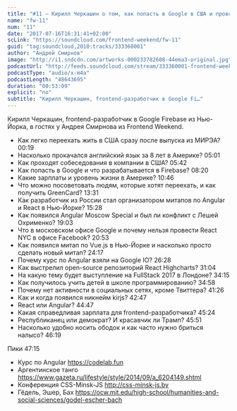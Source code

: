 ```yaml
---
title: "#11 – Кирилл Черкашин о том, как попасть в Google в США и проводить курсы по Angular"
name: "fw-11"
num: "11"
date: "2017-07-16T16:31:41+02:00"
scLink: "https://soundcloud.com/frontend-weekend/fw-11"
guid: "tag:soundcloud,2010:tracks/333360001"
author: "Андрей Смирнов"
image: "http://i1.sndcdn.com/artworks-000233782608-44ema3-original.jpg"
podcastUrl: "http://feeds.soundcloud.com/stream/333360001-frontend-weekend-fw-11.m4a"
podcastType: "audio/x-m4a"
podcastLength: "48643695"
duration: "00:53:09"
explicit: "no"
subtitle: "Кирилл Черкашин, frontend-разработчик в Google Fi…"
---
```

Кирилл Черкашин, frontend-разработчик в Google Firebase из Нью-Йорка, в гостях у Андрея Смирнова из Frontend Weekend.

- Как легко переехать жить в США сразу после выпуска из МИРЭА? 00:19
- Насколько прокачался английский язык за 8 лет в Америке? 05:01
- Как проходят собеседования в компании в США? 05:42
- Как попасть в Google и что разрабатывается в Firebase? 08:20
- Какие зарплаты и уровень жизни в Америке? 10:46
- Что можно посоветовать людям, которые хотят переехать, и как получить GreenCard? 13:31
- Как разработчик из России стал организатором митапов по Angular и React в Нью-Йорке? 15:28
- Как появился Angular Moscow Special и был ли конфликт с Лешей Охрименко? 19:03
- Что в московском офисе Google и почему нельзя провести React NYC в офисе Facebook? 20:53
- Как появился митап по Vue.js в Нью-Йорке и насколько просто сделать новый митап? 24:17
- Почему курс по Angular взяли на Google IO? 26:28
- Как выстрелил open-source репозиторий React Highcharts? 31:04
- На какую тему будет выступление на FullStack 2017 в Лондоне? 34:15
- Как получилось учить детей в школе программированию? 34:58
- Почему нет активности в социальных сетях, кроме Твиттера? 41:26
- Как и когда появился никнейм kirjs? 42:47
- React или Angular? 44:47
- Какая справедливая зарплата для frontend-разработчика? 45:24
- Республиканец или демократ? И красавчик ли Трамп? 45:51
- Насколько удобно носить ободок и как часто нужно бриться налысо? 46:19

Пики 47:15
- Курс по Angular https://codelab.fun
- Аргентинское танго https://www.gazeta.ru/lifestyle/style/2014/09/a_6204149.shtml
- Конференция CSS-Minsk-JS http://css-minsk-js.by
- Гёдель, Эшер, Бах https://ocw.mit.edu/high-school/humanities-and-social-sciences/godel-escher-bach